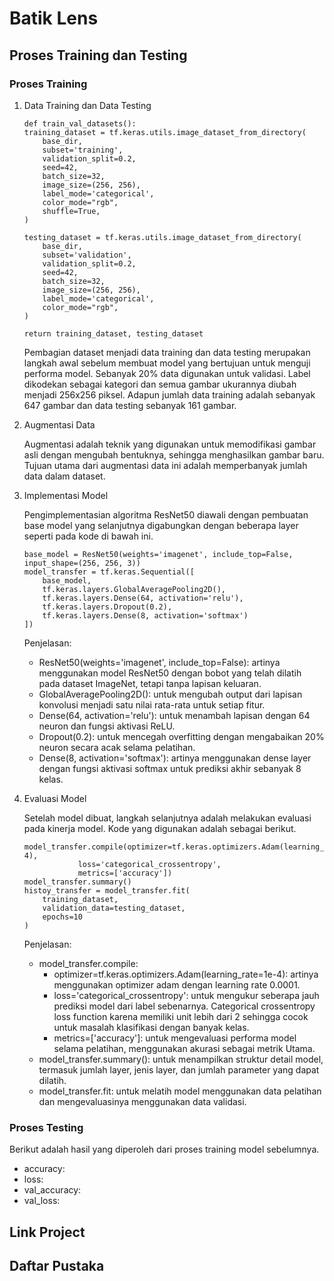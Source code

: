 # Batik Lens

## Proses Training dan Testing
### Proses Training
1. Data Training dan Data Testing 

    ```
    def train_val_datasets():
    training_dataset = tf.keras.utils.image_dataset_from_directory(
        base_dir,
        subset='training',
        validation_split=0.2,
        seed=42,
        batch_size=32,
        image_size=(256, 256),
        label_mode='categorical',
        color_mode="rgb",
        shuffle=True,
    )

    testing_dataset = tf.keras.utils.image_dataset_from_directory(
        base_dir,
        subset='validation',
        validation_split=0.2,
        seed=42,
        batch_size=32,
        image_size=(256, 256),
        label_mode='categorical',
        color_mode="rgb",
    )

    return training_dataset, testing_dataset
    ```
    Pembagian dataset menjadi data training dan data testing merupakan langkah awal sebelum membuat model yang bertujuan untuk menguji performa model. Sebanyak 20% data digunakan untuk validasi. Label dikodekan sebagai kategori dan semua gambar ukurannya diubah menjadi 256x256 piksel. Adapun jumlah data training adalah sebanyak 647 gambar dan data testing sebanyak 161 gambar. 
2. Augmentasi Data

    Augmentasi adalah teknik yang digunakan untuk memodifikasi gambar asli dengan mengubah bentuknya, sehingga menghasilkan gambar baru. Tujuan utama dari augmentasi data ini adalah memperbanyak jumlah data dalam dataset.
3. Implementasi Model

    Pengimplementasian algoritma ResNet50 diawali dengan pembuatan base model yang selanjutnya digabungkan dengan beberapa layer seperti pada kode di bawah ini.
    ```
    base_model = ResNet50(weights='imagenet', include_top=False, input_shape=(256, 256, 3))
    model_transfer = tf.keras.Sequential([
        base_model,
        tf.keras.layers.GlobalAveragePooling2D(),
        tf.keras.layers.Dense(64, activation='relu'),
        tf.keras.layers.Dropout(0.2),
        tf.keras.layers.Dense(8, activation='softmax')
    ])
    ```
    Penjelasan:
    - ResNet50(weights='imagenet', include_top=False): artinya menggunakan model ResNet50 dengan bobot yang telah dilatih pada dataset ImageNet, tetapi tanpa lapisan keluaran.
    - GlobalAveragePooling2D(): untuk mengubah output dari lapisan konvolusi menjadi satu nilai rata-rata untuk setiap fitur.
    - Dense(64, activation='relu'): untuk menambah lapisan dengan 64 neuron dan fungsi aktivasi ReLU.
    - Dropout(0.2): untuk mencegah overfitting dengan mengabaikan 20% neuron secara acak selama pelatihan.
    - Dense(8, activation='softmax'): artinya menggunakan dense layer dengan fungsi aktivasi softmax untuk prediksi akhir sebanyak 8 kelas.

4. Evaluasi Model

    Setelah model dibuat, langkah selanjutnya adalah melakukan evaluasi pada kinerja model. Kode yang digunakan adalah sebagai berikut.
    ```
    model_transfer.compile(optimizer=tf.keras.optimizers.Adam(learning_rate=1e-4),
                loss='categorical_crossentropy',
                metrics=['accuracy'])
    model_transfer.summary()
    histoy_transfer = model_transfer.fit(
        training_dataset,
        validation_data=testing_dataset,
        epochs=10
    )
    ```
    Penjelasan:
    - model_transfer.compile:
        - optimizer=tf.keras.optimizers.Adam(learning_rate=1e-4): artinya menggunakan optimizer adam dengan learning rate 0.0001.
        - loss='categorical_crossentropy': untuk mengukur seberapa jauh prediksi model dari label sebenarnya. Categorical crossentropy loss function karena memiliki unit lebih dari 2 sehingga cocok untuk masalah klasifikasi dengan banyak kelas.
        - metrics=['accuracy']: untuk mengevaluasi performa model selama pelatihan, menggunakan akurasi sebagai metrik Utama.
    - model_transfer.summary(): untuk menampilkan struktur detail model, termasuk jumlah layer, jenis layer, dan jumlah parameter yang dapat dilatih.
    - model_transfer.fit: untuk melatih model menggunakan data pelatihan dan mengevaluasinya menggunakan data validasi.

### Proses Testing
Berikut adalah hasil yang diperoleh dari proses training model sebelumnya.
- accuracy:
- loss:
- val_accuracy:
- val_loss:

## Link Project
## Daftar Pustaka